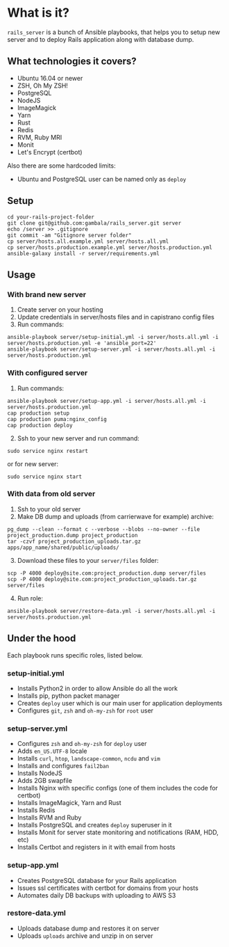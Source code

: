 # What is it?

`rails_server` is a bunch of Ansible playbooks, that helps you to setup new server and to deploy Rails application along with database dump.

## What technologies it covers?

- Ubuntu 16.04 or newer
- ZSH, Oh My ZSH!
- PostgreSQL
- NodeJS
- ImageMagick
- Yarn
- Rust
- Redis
- RVM, Ruby MRI
- Monit
- Let's Encrypt (certbot)

Also there are some hardcoded limits:

- Ubuntu and PostgreSQL user can be named only as `deploy`

## Setup

    cd your-rails-project-folder
    git clone git@github.com:gambala/rails_server.git server
    echo /server >> .gitignore
    git commit -am "Gitignore server folder"
    cp server/hosts.all.example.yml server/hosts.all.yml
    cp server/hosts.production.example.yml server/hosts.production.yml
    ansible-galaxy install -r server/requirements.yml

## Usage

### With brand new server

1. Create server on your hosting
2. Update credentials in server/hosts files and in capistrano config files
3. Run commands:

```
ansible-playbook server/setup-initial.yml -i server/hosts.all.yml -i server/hosts.production.yml -e 'ansible_port=22'
ansible-playbook server/setup-server.yml -i server/hosts.all.yml -i server/hosts.production.yml
```

### With configured server

1. Run commands:

```
ansible-playbook server/setup-app.yml -i server/hosts.all.yml -i server/hosts.production.yml
cap production setup
cap production puma:nginx_config
cap production deploy
```

2. Ssh to your new server and run command:

```
sudo service nginx restart
```

or for new server:

```
sudo service nginx start
```

### With data from old server

1. Ssh to your old server
2. Make DB dump and uploads (from carrierwave for example) archive:

```
pg_dump --clean --format c --verbose --blobs --no-owner --file project_production.dump project_production
tar -czvf project_production_uploads.tar.gz apps/app_name/shared/public/uploads/
```

3. Download these files to your `server/files` folder:

```
scp -P 4000 deploy@site.com:project_production.dump server/files
scp -P 4000 deploy@site.com:project_production_uploads.tar.gz server/files
```

4. Run role:

```
ansible-playbook server/restore-data.yml -i server/hosts.all.yml -i server/hosts.production.yml
```

## Under the hood

Each playbook runs specific roles, listed below.

### setup-initial.yml

- Installs Python2 in order to allow Ansible do all the work
- Installs pip, python packet manager
- Creates `deploy` user which is our main user for application deployments
- Configures `git`, `zsh` and `oh-my-zsh` for `root` user

### setup-server.yml

- Configures `zsh` and `oh-my-zsh` for `deploy` user
- Adds `en_US.UTF-8` locale
- Installs `curl`, `htop`, `landscape-common`, `ncdu` and `vim`
- Installs and configures `fail2ban`
- Installs NodeJS
- Adds 2GB swapfile
- Installs Nginx with specific configs (one of them includes the code for certbot)
- Installs ImageMagick, Yarn and Rust
- Installs Redis
- Installs RVM and Ruby
- Installs PostgreSQL and creates `deploy` superuser in it
- Installs Monit for server state monitoring and notifications (RAM, HDD, etc)
- Installs Certbot and registers in it with email from hosts

### setup-app.yml

- Creates PostgreSQL database for your Rails application
- Issues ssl certificates with certbot for domains from your hosts
- Automates daily DB backups with uploading to AWS S3

### restore-data.yml

- Uploads database dump and restores it on server
- Uploads `uploads` archive and unzip in on server
